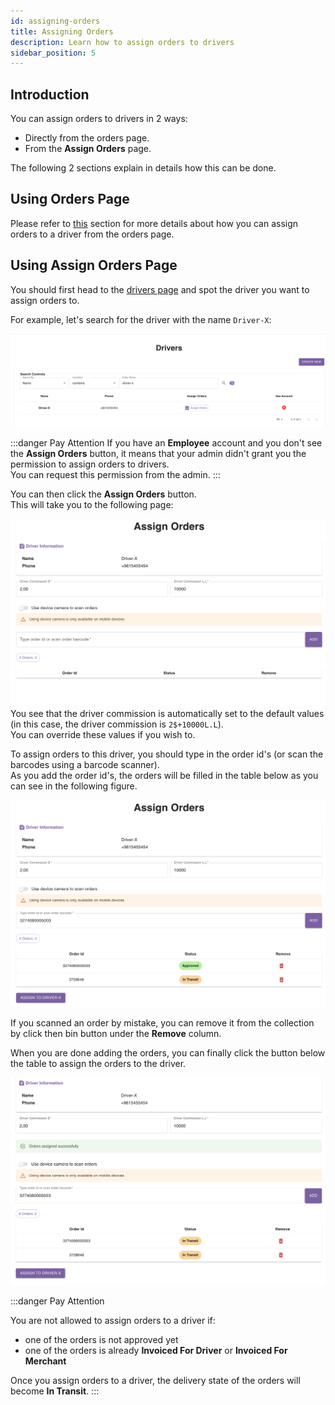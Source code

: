 ```yaml
---
id: assigning-orders
title: Assigning Orders
description: Learn how to assign orders to drivers
sidebar_position: 5
---
```


## Introduction

You can assign orders to drivers in 2 ways:
- Directly from the orders page.
- From the **Assign Orders** page.

The following 2 sections explain in details how this can be done.

## Using Orders Page

Please refer to [this](https://parceltracer.github.io/dms_documentation/docs/tutorial-basics/for-delivery-organisations/orders/listing-orders#assign-driver) section for more details about how you can assign orders to a driver from the orders page.

## Using **Assign Orders** Page

You should first head to the [drivers page](https://parceltracer.app/drivers) and spot the driver you want to assign orders to.

For example, let's search for the driver with the name `Driver-X`:

![alt text](./media/search-for-driver-x.png)

:::danger Pay Attention
If you have an **Employee** account and you don't see the **Assign Orders** button, it means that your admin didn't grant you the permission to assign orders to drivers.\
You can request this permission from the admin.
:::

You can then click the **Assign Orders** button.\
This will take you to the following page:

![alt text](./media/assign-orders-page.png)
You see that the driver commission is automatically set to the default values (in this case, the driver commission is `2$+10000L.L`).\
You can override these values if you wish to.

To assign orders to this driver, you should type in the order id's (or scan the barcodes using a barcode scanner).\
As you add the order id's, the orders will be filled in the table below as you can see in the following figure.

![alt text](./media/assign-orders-orders-table.png)

If you scanned an order by mistake, you can remove it from the collection by click then bin button under the **Remove** column.

When you are done adding the orders, you can finally click the button below the table to assign the orders to the driver.

![alt text](./media/assign-orders-after-assigning.png)

:::danger Pay Attention

You are not allowed to assign orders to a driver if:
- one of the orders is not approved yet
- one of the orders is already **Invoiced For Driver** or **Invoiced For Merchant**

Once you assign orders to a driver, the delivery state of the orders will become **In Transit**.
:::




